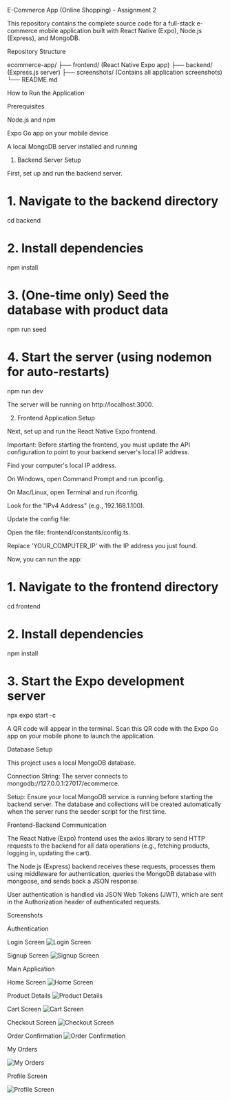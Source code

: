 ﻿E-Commerce App (Online Shopping) - Assignment 2

This repository contains the complete source code for a full-stack e-commerce mobile application built with React Native (Expo), Node.js (Express), and MongoDB.

Repository Structure

ecommerce-app/
├── frontend/          (React Native Expo app)
├── backend/           (Express.js server)
├── screenshots/       (Contains all application screenshots)
└── README.md


How to Run the Application

Prerequisites

Node.js and npm

Expo Go app on your mobile device

A local MongoDB server installed and running

1. Backend Server Setup

First, set up and run the backend server.

# 1. Navigate to the backend directory
cd backend

# 2. Install dependencies
npm install

# 3. (One-time only) Seed the database with product data
npm run seed

# 4. Start the server (using nodemon for auto-restarts)
npm run dev


The server will be running on http://localhost:3000.

2. Frontend Application Setup

Next, set up and run the React Native Expo frontend.

Important: Before starting the frontend, you must update the API configuration to point to your backend server's local IP address.

Find your computer's local IP address.

On Windows, open Command Prompt and run ipconfig.

On Mac/Linux, open Terminal and run ifconfig.

Look for the "IPv4 Address" (e.g., 192.168.1.100).

Update the config file:

Open the file: frontend/constants/config.ts.

Replace 'YOUR_COMPUTER_IP' with the IP address you just found.

Now, you can run the app:

# 1. Navigate to the frontend directory
cd frontend

# 2. Install dependencies
npm install

# 3. Start the Expo development server
npx expo start -c


A QR code will appear in the terminal. Scan this QR code with the Expo Go app on your mobile phone to launch the application.

Database Setup

This project uses a local MongoDB database.

Connection String: The server connects to mongodb://127.0.0.1:27017/ecommerce.

Setup: Ensure your local MongoDB service is running before starting the backend server. The database and collections will be created automatically when the server runs the seeder script for the first time.

Frontend-Backend Communication

The React Native (Expo) frontend uses the axios library to send HTTP requests to the backend for all data operations (e.g., fetching products, logging in, updating the cart).

The Node.js (Express) backend receives these requests, processes them using middleware for authentication, queries the MongoDB database with mongoose, and sends back a JSON response.

User authentication is handled via JSON Web Tokens (JWT), which are sent in the Authorization header of authenticated requests.

Screenshots


Authentication

Login Screen
![Login Screen](screenshots/login-screen.png)

Signup Screen
![Signup Screen](screenshots/signup-screen.png)


Main Application

Home Screen
![Home Screen](screenshots\home-screen.png)

Product Details
![Product Details](screenshots\product-details.png)

Cart Screen
![Cart Screen](screenshots\cart-screen.png)

Checkout Screen
![Checkout Screen](screenshots\checkout-screen.png)

Order Confirmation
![Order Confirmation](screenshots\order-confirmation.png)

My Orders

![My Orders](screenshots\my-orders.png)

Profile Screen

![Profile Screen](screenshots\profile-screen.png)

